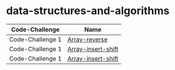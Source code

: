 # data-structures-and-algorithms


| Code-Challenge| Name |
| ---------------- | ---------------- |
| Code-Challenge 1  | [Array-reverse](array_reveres/README.md)
| Code-Challenge 1  | [Array-insert-shift](array-insert-shift/README.md)
| Code-Challenge 1  | [Array-insert-shift](array-binary-search/README.md)


